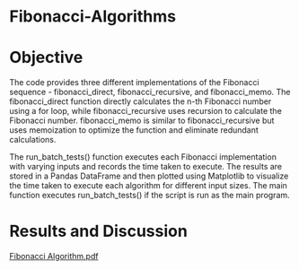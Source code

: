 # Fibonacci-Algorithms

# Objective
The code provides three different implementations of the Fibonacci sequence - fibonacci_direct, fibonacci_recursive, and fibonacci_memo. The fibonacci_direct function directly calculates the n-th Fibonacci number using a for loop, while fibonacci_recursive uses recursion to calculate the Fibonacci number. fibonacci_memo is similar to fibonacci_recursive but uses memoization to optimize the function and eliminate redundant calculations.

The run_batch_tests() function executes each Fibonacci implementation with varying inputs and records the time taken to execute. The results are stored in a Pandas DataFrame and then plotted using Matplotlib to visualize the time taken to execute each algorithm for different input sizes. The main function executes run_batch_tests() if the script is run as the main program.

# Results and Discussion
[Fibonacci Algorithm.pdf](https://github.com/debbie-nguyen/Fibonacci-Algorithms/files/11305497/Fibonacci.Algorithm.pdf)
